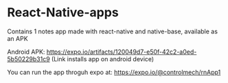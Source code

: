 # React-Native-apps

Contains 1 notes app made with react-native and native-base, available as an APK

Android APK: https://expo.io/artifacts/120049d7-e50f-42c2-a0ed-5b50229b31c9
(Link installs app on android device)

You can run the app throguh expo at: https://expo.io/@controlmech/rnApp1
